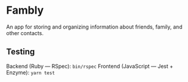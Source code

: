 # Fambly

An app for storing and organizing information about friends, family, and other contacts. 

## Testing

Backend (Ruby — RSpec): `bin/rspec`
Frontend (JavaScript — Jest + Enzyme): `yarn test`
